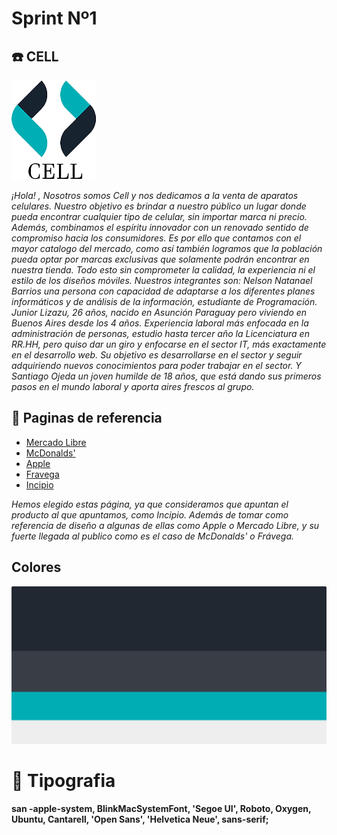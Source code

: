 # Sprint Nº1

## :phone: CELL

![logotipo](/diseño/logo.png)

*¡Hola! , Nosotros somos Cell y nos dedicamos a la venta de aparatos celulares. Nuestro objetivo es brindar a nuestro público un lugar donde pueda encontrar cualquier tipo de celular, sin importar marca ni precio. Además, combinamos el espíritu innovador con un renovado sentido de compromiso hacia los consumidores. Es por ello que contamos con el mayor catalogo del mercado, como así también logramos que la población pueda optar por marcas exclusivas que solamente podrán encontrar en nuestra tienda. Todo esto sin comprometer la calidad, la experiencia ni el estilo de los diseños móviles. Nuestros integrantes son: Nelson Natanael Barrios una persona con capacidad de adaptarse a los diferentes planes informáticos y de análisis de la información, estudiante de Programación. Junior Lizazu,  26 años, nacido en Asunción Paraguay pero viviendo en Buenos Aires desde los 4 años. Experiencia laboral más enfocada en la administración de personas, estudio hasta tercer año la Licenciatura en RR.HH, pero quiso dar un giro y enfocarse en el sector IT, más exactamente en el desarrollo web. Su objetivo es desarrollarse en el sector y seguir adquiriendo nuevos conocimientos para poder trabajar en el sector. Y Santiago Ojeda un joven humilde de 18 años, que está dando sus primeros pasos en el mundo laboral y aporta aires frescos al grupo.*

## :book: Paginas de referencia

- [Mercado Libre](https://www.mercadolibre.com.ar/)
- [McDonalds'](https://www.mcdonalds.com.ar/)
- [Apple](https://www.apple.com/la/)
- [Fravega](https://www.fravega.com/)
- [Incipio](https://incipio.com/)

*Hemos elegido estas página, ya que consideramos que apuntan el producto al que apuntamos, como Incipio. Además de tomar como referencia de diseño a algunas de ellas como Apple o Mercado Libre, y su fuerte llegada al publico como es el caso de McDonalds' o Frávega.*

## Colores

![logotipo](/diseño/color.png)

# :pencil: Tipografia

**san -apple-system, BlinkMacSystemFont, 'Segoe UI', Roboto, Oxygen, Ubuntu, Cantarell, 'Open Sans', 'Helvetica Neue', sans-serif;**